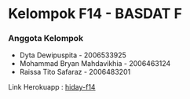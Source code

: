 # Kelompok F14 - BASDAT F
### Anggota Kelompok
- Dyta Dewipuspita - 2006533925
- Mohammad Bryan Mahdavikhia - 2006463124
- Raissa Tito Safaraz - 2006483201

Link Herokuapp : [hiday-f14](hiday-f14.herokuapp.com)
